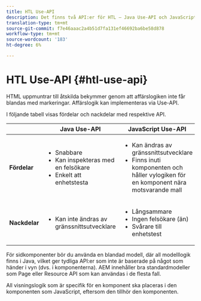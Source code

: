 ```yaml
---
title: HTL Use-API
description: Det finns två API:er för HTL – Java Use-API och JavaScript Use-API
translation-type: tm+mt
source-git-commit: f7e46aaac2a4b51d7fa131ef46692ba6be58d878
workflow-type: tm+mt
source-wordcount: '183'
ht-degree: 6%

---
```



# HTL Use-API {#htl-use-api}

HTML uppmuntrar till åtskilda bekymmer genom att affärslogiken inte får blandas med markeringar. Affärslogik kan implementeras via Use-API.

I följande tabell visas fördelar och nackdelar med respektive API.

|  | **Java Use-API** | **JavaScript Use-API** |
|--- |--- |--- |
| **Fördelar** | <ul><li>Snabbare</li><li>Kan inspekteras med en felsökare</li><li>Enkelt att enhetstesta</li></ul> | <ul><li>Kan ändras av gränssnittsutvecklare</li><li>Finns inuti komponenten och håller vylogiken för en komponent nära motsvarande mall</li></ul> |
| **Nackdelar** | <ul><li>Kan inte ändras av gränssnittsutvecklare</li></ul> | <ul><li>Långsammare</li><li>Ingen felsökare (än)</li><li>Svårare till enhetstest</li></ul> |

För sidkomponenter bör du använda en blandad modell, där all modelllogik finns i Java, vilket ger tydliga API:er som inte är baserade på något som händer i vyn (dvs. i komponenterna). AEM innehåller bra standardmodeller som Page eller Resource API som kan användas i de flesta fall.

All visningslogik som är specifik för en komponent ska placeras i den komponenten som JavaScript, eftersom den tillhör den komponenten.
